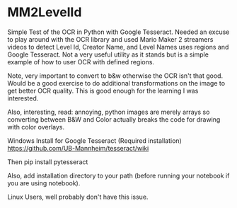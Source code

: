 # MM2LevelId
Simple Test of the OCR in Python with Google Tesseract. Needed an excuse to play around with the OCR library and 
used Mario Maker 2 streamers videos to detect Level Id, Creator Name, and Level Names uses regions and Google Tesseract.
Not a very useful utility as it stands but is a simple example of how to user OCR with defined regions. 

Note, very important to convert to b&w otherwise the OCR isn't that good. Would be a good exercise to do additional transformations
on the image to get better OCR quality. This is good enough for the learning I was interested. 

Also, interesting, read: annoying, python images are merely arrays so converting between B&W and Color actually breaks the code for
drawing with color overlays. 

Windows Install for Google Tesseract (Required installation)
https://github.com/UB-Mannheim/tesseract/wiki

Then pip install pytesseract

Also, add installation directory to your path (before running your notebook if you are using notebook). 

Linux Users, well probably don't have this issue. 
